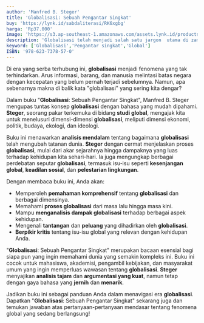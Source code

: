 ```yaml
---
author: 'Manfred B. Steger'
title: 'Globalisasi: Sebuah Pengantar Singkat'
buy: 'https://lynk.id/sabdaliterasi/RK6xgbg'
harga: 'Rp37.000'
image: 'https://s3.ap-southeast-1.amazonaws.com/assets.lynk.id/products/29-06-2024/1719594528783_5324049'
description: 'Globalisasi telah menjadi salah satu jargon  utama di zaman kita - sebuah istilah yang  menjelaskan berbagai kekuatan ekonomi, politik,  kebudayaan, ideologis, dan lingkungan kompleks  yang mengubah pemahaman kita mengenai dunia dengan cepat.'
keyword: ['Globalisasi','Pengantar singkat','Global']
ISBN: '978-623-7378-57-0'
---
```


<p>Di era yang serba terhubung ini, <strong>globalisasi</strong> menjadi fenomena yang tak terhindarkan. Arus informasi, barang, dan manusia melintasi batas negara dengan kecepatan yang belum pernah terjadi sebelumnya. Namun, apa sebenarnya makna di balik kata "globalisasi" yang sering kita dengar?</p><p>Dalam buku "<strong>Globalisasi</strong>: Sebuah Pengantar Singkat", Manfred B. Steger mengupas tuntas konsep <strong>globalisasi</strong> dengan bahasa yang mudah dipahami. <strong>Steger</strong>, seorang pakar terkemuka di bidang <strong>studi global</strong>, mengajak kita untuk menelusuri dimensi-dimensi <strong>globalisasi</strong>, meliputi dimensi ekonomi, politik, budaya, ekologi, dan ideologi.</p><p>Buku ini menawarkan <strong>analisis mendalam</strong> tentang bagaimana <strong>globalisasi</strong> telah mengubah tatanan dunia. <strong>Steger</strong> dengan cermat menjelaskan proses <strong>globalisasi</strong>, mulai dari akar sejarahnya hingga dampaknya yang luas terhadap kehidupan kita sehari-hari. Ia juga mengungkap berbagai perdebatan seputar <strong>globalisasi</strong>, termasuk isu-isu seperti <strong>kesenjangan global</strong>, <strong>keadilan sosial</strong>, dan <strong>pelestarian lingkungan</strong>.</p><p>Dengan membaca buku ini, Anda akan:</p><ul><li>Memperoleh <strong>pemahaman komprehensif</strong> tentang <strong>globalisasi</strong> dan berbagai dimensinya.</li><li>Memahami <strong>proses globalisasi</strong> dari masa lalu hingga masa kini.</li><li>Mampu <strong>menganalisis dampak globalisasi</strong> terhadap berbagai aspek kehidupan.</li><li>Mengenali <strong>tantangan</strong> dan <strong>peluang</strong> yang dihadirkan oleh <strong>globalisasi</strong>.</li><li><strong>Berpikir kritis</strong> tentang isu-isu global yang relevan dengan kehidupan Anda.</li></ul><p>"<strong>Globalisasi</strong>: Sebuah Pengantar Singkat" merupakan bacaan esensial bagi siapa pun yang ingin memahami dunia yang semakin kompleks ini. Buku ini cocok untuk mahasiswa, akademisi, pengambil kebijakan, dan masyarakat umum yang ingin memperluas wawasan tentang <strong>globalisasi</strong>. <strong>Steger</strong> menyajikan <strong>analisis tajam</strong> dan <strong>argumentasi yang kuat</strong>, namun tetap dengan gaya bahasa yang <strong>jernih</strong> dan <strong>menarik</strong>.</p><p>Jadikan buku ini sebagai panduan Anda dalam menavigasi era <strong>globalisasi</strong>. Dapatkan "<strong>Globalisasi</strong>: Sebuah Pengantar Singkat" sekarang juga dan temukan jawaban atas pertanyaan-pertanyaan mendasar tentang fenomena global yang sedang berlangsung!</p>
